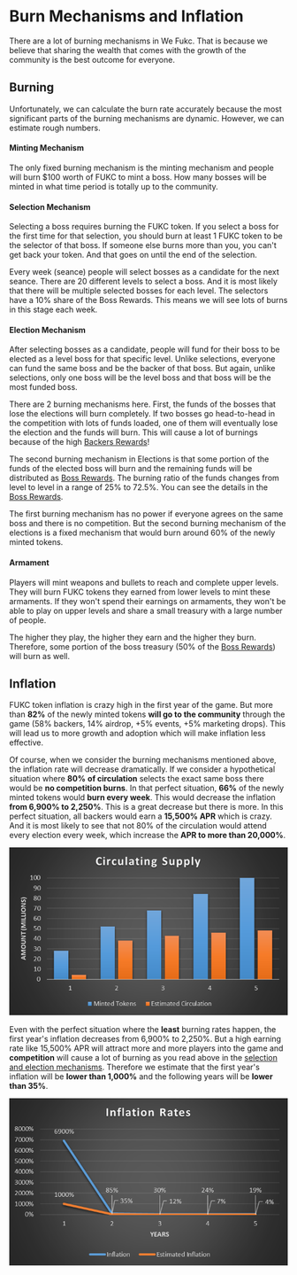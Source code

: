 # Burn Mechanisms and Inflation

There are a lot of burning mechanisms in We Fukc. That is because we believe that sharing the wealth that comes with the growth of the community is the best outcome for everyone.&#x20;

## Burning

Unfortunately, we can calculate the burn rate accurately because the most significant parts of the burning mechanisms are dynamic. However, we can estimate rough numbers.&#x20;

#### Minting Mechanism

The only fixed burning mechanism is the minting mechanism and people will burn $100 worth of FUKC to mint a boss. How many bosses will be minted in what time period is totally up to the community.

#### Selection Mechanism

Selecting a boss requires burning the FUKC token. If you select a boss for the first time for that selection, you should burn at least 1 FUKC token to be the selector of that boss. If someone else burns more than you, you can't get back your token. And that goes on until the end of the selection.&#x20;

Every week (seance) people will select bosses as a candidate for the next seance. There are 20 different levels to select a boss. And it is most likely that there will be multiple selected bosses for each level. The selectors have a 10% share of the Boss Rewards. This means we will see lots of burns in this stage each week.

#### Election Mechanism

After selecting bosses as a candidate, people will fund for their boss to be elected as a level boss for that specific level. Unlike selections, everyone can fund the same boss and be the backer of that boss. But again, unlike selections, only one boss will be the level boss and that boss will be the most funded boss.

There are 2 burning mechanisms here. First, the funds of the bosses that lose the elections will burn completely. If two bosses go head-to-head in the competition with lots of funds loaded, one of them will eventually lose the election and the funds will burn. This will cause a lot of burnings because of the high [Backers Rewards](backer-rewards.md)!

The second burning mechanism in Elections is that some portion of the funds of the elected boss will burn and the remaining funds will be distributed as [Boss Rewards](boss-rewards.md). The burning ratio of the funds changes from level to level in a range of 25% to 72.5%. You can see the details in the [Boss Rewards](boss-rewards.md).&#x20;

The first burning mechanism has no power if everyone agrees on the same boss and there is no competition. But the second burning mechanism of the elections is a fixed mechanism that would burn around 60% of the newly minted tokens.

#### Armament

Players will mint weapons and bullets to reach and complete upper levels. They will burn FUKC tokens they earned from lower levels to mint these armaments. If they won't spend their earnings on armaments, they won't be able to play on upper levels and share a small treasury with a large number of people.&#x20;

The higher they play, the higher they earn and the higher they burn. Therefore, some portion of the boss treasury (50% of the [Boss Rewards](boss-rewards.md)) will burn as well.

## Inflation

FUKC token inflation is crazy high in the first year of the game. But more than **82%** of the newly minted tokens **will go to the community** through the game (58% backers, 14% airdrop, +5% events, +5% marketing drops). This will lead us to more growth and adoption which will make inflation less effective.

Of course, when we consider the burning mechanisms mentioned above, the inflation rate will decrease dramatically. If we consider a hypothetical situation where **80%** **of circulation** selects the exact same boss there would be **no competition burns**. In that perfect situation, **66%** of the newly minted tokens would **burn every week**. This would decrease the inflation **from 6,900% to 2,250%**. This is a great decrease but there is more. In this perfect situation, all backers would earn a **15,500% APR** which is crazy. And it is most likely to see that not 80% of the circulation would attend every election every week, which increase the **APR to more than 20,000%**.&#x20;

![Circulating Supply Over Years](<../.gitbook/assets/image (1).png>)

Even with the perfect situation where the **least** burning rates happen, the first year's inflation decreases from 6,900% to 2,250%. But a high earning rate like 15,500% APR will attract more and more players into the game and **competition** will cause a lot of burning as you read above in the [selection and election mechanisms](burn-mechanisms-and-inflation.md#selection-mechanism). Therefore we estimate that the first year's inflation will be **lower than 1,000%** and the following years will be **lower than 35%**.

![Inflation Rates](<../.gitbook/assets/image (3).png>)
